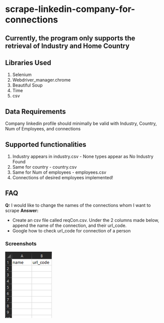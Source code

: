 # scrape-linkedin-company-for-connections

## Currently, the program only supports the retrieval of Industry and Home Country

## Libraries Used
1. Selenium 
2. Webdriver_manager.chrome
3. Beautiful Soup
4. Time
5. csv


## Data Requirements
Company linkedin profile should minimally be valid with Industry, Country, Num of Employees, and connections


## Supported functionalities
1. Industry appears in industry.csv - None types appear as No Industry Found
2. Same for country - country.csv
3. Same for Num of employees - employees.csv
4. Connections of desired employees implemented! 


## FAQ
**Q:** I would like to change the names of the connections whom I want to scrape
**Answer:** 
- Create an csv file called reqCon.csv. Under the 2 columns made below, append the name of the connection, and their url_code.
- Google how to check url_code for connection of a person
### Screenshots
<img src='screenshots/reqconexample.png' >





